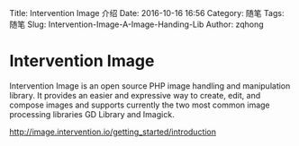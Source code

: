 Title: Intervention Image 介绍
Date: 2016-10-16 16:56
Category: 随笔
Tags: 随笔
Slug: Intervention-Image-A-Image-Handing-Lib
Author: zqhong

# Intervention Image
Intervention Image is an open source PHP image handling and manipulation library. It provides an easier and expressive way to create, edit, and compose images and supports currently the two most common image processing libraries GD Library and Imagick.

http://image.intervention.io/getting_started/introduction